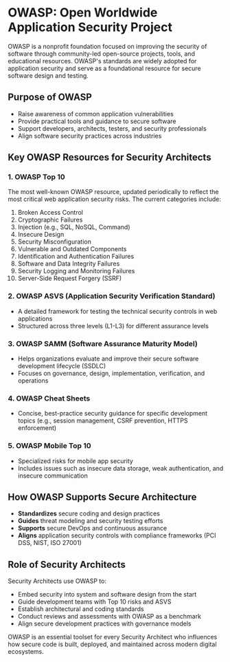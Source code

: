 # OWASP: Open Worldwide Application Security Project

OWASP is a nonprofit foundation focused on improving the security of software through community-led open-source projects, tools, and educational resources. OWASP's standards are widely adopted for application security and serve as a foundational resource for secure software design and testing.

## Purpose of OWASP

- Raise awareness of common application vulnerabilities
- Provide practical tools and guidance to secure software
- Support developers, architects, testers, and security professionals
- Align software security practices across industries

## Key OWASP Resources for Security Architects

### 1. **OWASP Top 10**
The most well-known OWASP resource, updated periodically to reflect the most critical web application security risks. The current categories include:

1. Broken Access Control
2. Cryptographic Failures
3. Injection (e.g., SQL, NoSQL, Command)
4. Insecure Design
5. Security Misconfiguration
6. Vulnerable and Outdated Components
7. Identification and Authentication Failures
8. Software and Data Integrity Failures
9. Security Logging and Monitoring Failures
10. Server-Side Request Forgery (SSRF)

### 2. **OWASP ASVS (Application Security Verification Standard)**
- A detailed framework for testing the technical security controls in web applications
- Structured across three levels (L1-L3) for different assurance levels

### 3. **OWASP SAMM (Software Assurance Maturity Model)**
- Helps organizations evaluate and improve their secure software development lifecycle (SSDLC)
- Focuses on governance, design, implementation, verification, and operations

### 4. **OWASP Cheat Sheets**
- Concise, best-practice security guidance for specific development topics (e.g., session management, CSRF prevention, HTTPS enforcement)

### 5. **OWASP Mobile Top 10**
- Specialized risks for mobile app security
- Includes issues such as insecure data storage, weak authentication, and insecure communication

## How OWASP Supports Secure Architecture

- **Standardizes** secure coding and design practices
- **Guides** threat modeling and security testing efforts
- **Supports** secure DevOps and continuous assurance
- **Aligns** application security controls with compliance frameworks (PCI DSS, NIST, ISO 27001)

## Role of Security Architects

Security Architects use OWASP to:
- Embed security into system and software design from the start
- Guide development teams with Top 10 risks and ASVS
- Establish architectural and coding standards
- Conduct reviews and assessments with OWASP as a benchmark
- Align secure development practices with governance models

OWASP is an essential toolset for every Security Architect who influences how secure code is built, deployed, and maintained across modern digital ecosystems.

